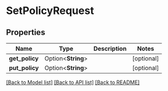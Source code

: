 # SetPolicyRequest

## Properties

Name | Type | Description | Notes
------------ | ------------- | ------------- | -------------
**get_policy** | Option<**String**> |  | [optional]
**put_policy** | Option<**String**> |  | [optional]

[[Back to Model list]](../README.md#documentation-for-models) [[Back to API list]](../README.md#documentation-for-api-endpoints) [[Back to README]](../README.md)


